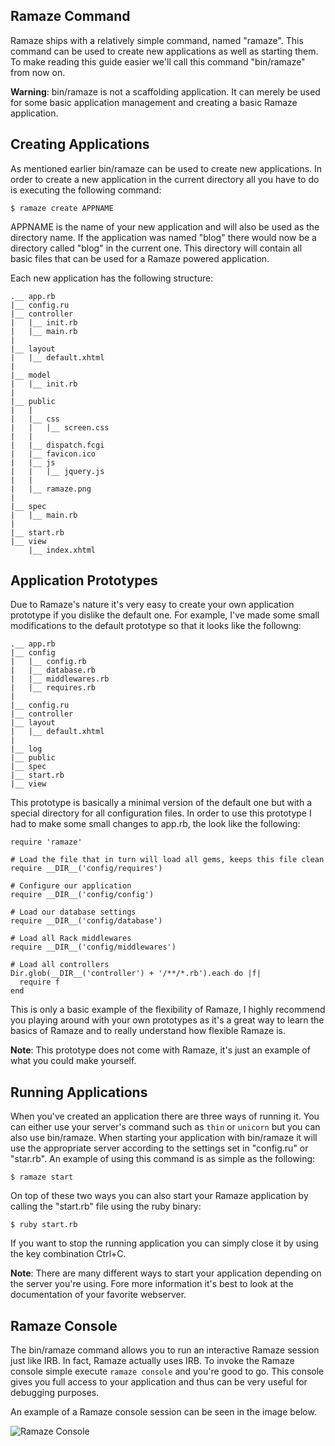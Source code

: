 ## Ramaze Command

Ramaze ships with a relatively simple command, named "ramaze". This command can
be used to create new applications as well as starting them. To make reading
this guide easier we'll call this command "bin/ramaze" from now on.

<div class="note deprecated">
    <p>
        <strong>Warning</strong>: bin/ramaze is not a scaffolding application.
        It can merely be used for some basic application management and creating
        a basic Ramaze application.
    </p>
</div>

## Creating Applications

As mentioned earlier bin/ramaze can be used to create new applications. In order
to create a new application in the current directory all you have to do is
executing the following command:

    $ ramaze create APPNAME

APPNAME is the name of your new application and will also be used as the
directory name. If the application was named "blog" there would now be a
directory called "blog" in the current one. This directory will contain all
basic files that can be used for a Ramaze powered application.

Each new application has the following structure:

    .__ app.rb
    |__ config.ru
    |__ controller
    |   |__ init.rb
    |   |__ main.rb
    |
    |__ layout
    |   |__ default.xhtml
    |
    |__ model
    |   |__ init.rb
    |
    |__ public
    |   |
    |   |__ css
    |   |   |__ screen.css
    |   |
    |   |__ dispatch.fcgi
    |   |__ favicon.ico
    |   |__ js
    |   |   |__ jquery.js
    |   |
    |   |__ ramaze.png
    |
    |__ spec
    |   |__ main.rb
    |
    |__ start.rb
    |__ view
        |__ index.xhtml

## Application Prototypes

Due to Ramaze's nature it's very easy to create your own application prototype
if you dislike the default one. For example, I've made some small modifications
to the default prototype so that it looks like the followng:

    .__ app.rb
    |__ config
    |   |__ config.rb
    |   |__ database.rb
    |   |__ middlewares.rb
    |   |__ requires.rb
    |
    |__ config.ru
    |__ controller
    |__ layout
    |   |__ default.xhtml
    |
    |__ log
    |__ public
    |__ spec
    |__ start.rb
    |__ view

This prototype is basically a minimal version of the default one but with a
special directory for all configuration files. In order to use this prototype I
had to make some small changes to app.rb, the look like the following:

    require 'ramaze'

    # Load the file that in turn will load all gems, keeps this file clean
    require __DIR__('config/requires')

    # Configure our application
    require __DIR__('config/config')

    # Load our database settings
    require __DIR__('config/database')

    # Load all Rack middlewares
    require __DIR__('config/middlewares')

    # Load all controllers
    Dir.glob(__DIR__('controller') + '/**/*.rb').each do |f|
      require f
    end

This is only a basic example of the flexibility of Ramaze, I highly recommend
you playing around with your own prototypes as it's a great way to learn the
basics of Ramaze and to really understand how flexible Ramaze is.


<div class="note todo">
    <p>
        <strong>Note</strong>: This prototype does not come with Ramaze, it's
        just an example of what you could make yourself.
    </p>
</div>

## Running Applications

When you've created an application there are three ways of running it. You can
either use your server's command such as `thin` or `unicorn` but you can also
use bin/ramaze. When starting your application with bin/ramaze it will use the
appropriate server according to the settings set in "config.ru" or "star.rb".
An example of using this command is as simple as the following:

    $ ramaze start

On top of these two ways you can also start your Ramaze application by calling
the "start.rb" file using the ruby binary:

    $ ruby start.rb

If you want to stop the running application you can simply close it by using the
key combination Ctrl+C.

<div class="note todo">
    <p>
        <strong>Note</strong>: There are many different ways to start your
        application depending on the server you're using. Fore more information
        it's best to look at the documentation of your favorite webserver.
    </p>
</div>

## Ramaze Console

The bin/ramaze command allows you to run an interactive Ramaze session just
like IRB. In fact, Ramaze actually uses IRB. To invoke the Ramaze console simple
execute `ramaze console` and you're good to go. This console gives you full
access to your application and thus can be very useful for debugging purposes.

An example of a Ramaze console session can be seen in the image below.

![Ramaze Console](_static/ramaze_console.png)
